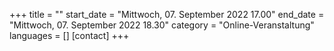 +++
title = ""
start_date = "Mittwoch, 07. September 2022 17.00"
end_date = "Mittwoch, 07. September 2022 18.30"
category = "Online-Veranstaltung"
languages = []
[contact]
+++